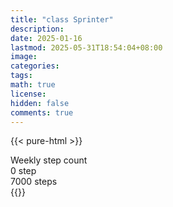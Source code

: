 ```yaml
---
title: "class Sprinter"
description: 
date: 2025-01-16
lastmod: 2025-05-31T18:54:04+08:00
image: 
categories: 
tags: 
math: true
license: 
hidden: false
comments: true
---
```

{{< pure-html >}}
<div class="chart-wrap vertical">
  <div class="title">Weekly step count</div>
  <div class="grid">
    <div class="bottom"> 0 step </div>
    <div class="bar" style="--bar-value:0%;" data-name="0" title="05-25"></div>
    <div class="bar" style="--bar-value:0%;" data-name="0" title="05-26"></div>
    <div class="bar" style="--bar-value:0%;" data-name="0" title="05-27"></div>
    <div class="bar" style="--bar-value:0%;" data-name="0" title="05-28"></div>
    <div class="bar" style="--bar-value:0%;" data-name="0" title="05-29"></div>
    <div class="bar" style="--bar-value:0%;" data-name="0" title="05-30"></div>
    <div class="bar" style="--bar-value:0%;" data-name="0" title="05-31"></div>
<div class="top"> 7000 steps </div>
  </div>
</div>
{{</ pure-html >}}